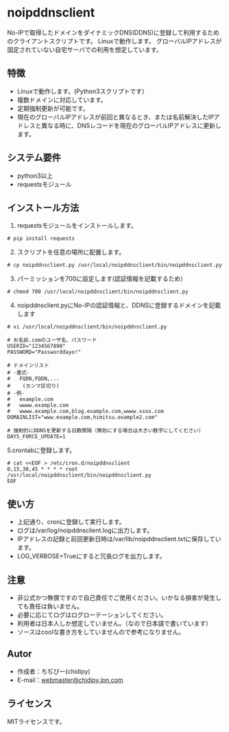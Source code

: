 # noipddnsclient
No-IPで取得したドメインをダイナミックDNS(DDNS)に登録して利用するためのクライアントスクリプトです。
Linuxで動作します。
グローバルIPアドレスが固定されていない自宅サーバでの利用を想定しています。

## 特徴
* Linuxで動作します。(Python3スクリプトです）
* 複数ドメインに対応しています。
* 定期強制更新が可能です。
* 現在のグローバルIPアドレスが前回と異なるとき、または名前解決したIPアドレスと異なる時に、DNSレコードを現在のグローバルIPアドレスに更新します。

## システム要件
* python3以上
* requestsモジュール

## インストール方法
1. requestsモジュールをインストールします。
```
# pip install requests
```
2. スクリプトを任意の場所に配置します。
```
# cp noipddnsclient.py /usr/local/noipddnsclient/bin/noipddnsclient.py
```
3. パーミッションを700に設定します(認証情報を記載するため）
```
# chmod 700 /usr/local/noipddnsclient/bin/noipddnsclient.py
```
4. noipddnsclient.pyにNo-IPの認証情報と、DDNSに登録するドメインを記載します
```
# vi /usr/local/noipddnsclient/bin/noipddnsclient.py
```
```
# お名前.comのユーザ名、パスワード
USERID="1234567890"
PASSWORD="Passworddayo!"

# ドメインリスト
# -書式-
#   FQDN,FQDN,...
#    (カンマ区切り)
# -例-
#   example.com
#   wwww.example.com
#   wwww.example.com,blog.example.com,wwww.xxxx.com
DOMAINLIST="www.example.com,himitsu.example2.com"

# 強制的にDDNSを更新する日数間隔（無効にする場合は大きい数字にしてください）
DAYS_FORCE_UPDATE=1

```
5.crontabに登録します。
```
# cat <<EOF > /etc/cron.d/noipddnsclient
0,15,30,45 * * * * root /usr/local/noipddnsclient/bin/noipddnsclient.py
EOF
```

## 使い方
* 上記通り、cronに登録して実行します。
* ログは/var/log/noipddnsclient.logに出力します。
* IPアドレスの記録と前回更新日時は/var/lib/noipddnsclient.txtに保存しています。
* LOG_VERBOSE=Trueにすると冗長ログを出力します。

## 注意
* 非公式かつ無償ですので自己責任でご使用ください。いかなる損害が発生しても責任は負いません。
* 必要に応じてログはログローテーションしてください。
* 利用者は日本人しか想定していません。（なので日本語で書いています）
* ソースはcoolな書き方をしていませんので参考になりません。

## Autor
* 作成者：ちぢぴー(chidipy)
* E-mail：webmaster@chidipy.jpn.com

## ライセンス
MITライセンスです。

